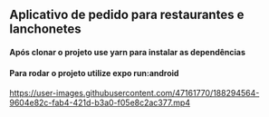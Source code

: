## Aplicativo de pedido para restaurantes e lanchonetes
#### Após clonar o projeto use yarn para instalar as dependências
#### Para rodar o projeto utilize expo run:android


https://user-images.githubusercontent.com/47161770/188294564-9604e82c-fab4-421d-b3a0-f05e8c2ac377.mp4

